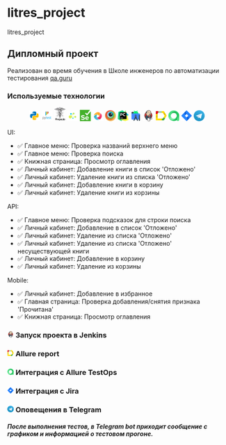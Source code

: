 # litres_project

litres_project

## Дипломный проект

Реализован во время обучения в Школе инженеров по автоматизации тестирования <a target="_blank" href="https://qa.guru">
qa.guru</a>

### Используемые технологии

<p  align="center">
    <code><img width="5%" title="Python" src="images/python.png"></code>
    <code><img width="5%" title="Pytest" src="images/pytest.png"></code>
    <code><img width="5%" title="Requests" src="images/requests.png"></code>
    <code><img width="5%" title="Selene" src="images/selene.png"></code>
    <code><img width="5%" title="Selenium" src="images/selenium.png"></code>
    <code><img width="5%" title="Appium" src="images/appium.png"></code>
    <code><img width="5%" title="Browserstack" src="images/browserstack.png"></code>
    <code><img width="5%" title="PyCharm" src="images/pycharm.png"></code>
    <code><img width="5%" title="Android Studio" src="images/android_studio.png"></code>
    <code><img width="5%" title="Jenkins" src="images/jenkins.png"></code>
    <code><img width="5%" title="Allure Report" src="images/allure_report.png"></code>
    <code><img width="5%" title="Allure TestOps" src="images/allure_testops.png"></code>
    <code><img width="5%" title="Jira" src="images/jira.png"></code>
    <code><img width="5%" title="Telegram" src="images/tg.png"></code>
</p>


<!-- Тест кейсы -->
UI:

* ✅ Главное меню: Проверка названий верхнего меню
* ✅ Главное меню: Проверка поиска
* ✅ Книжная страница: Просмотр оглавления
* ✅ Личный кабинет: Добавление книги в список 'Отложено'
* ✅ Личный кабинет: Удаление книги из списка 'Отложено'
* ✅ Личный кабинет: Добавление книги в корзину
* ✅ Личный кабинет: Удаление книги из корзины


API:

* ✅ Главное меню: Проверка подсказок для строки поиска
* ✅ Личный кабинет: Добавление в список 'Отложено'
* ✅ Личный кабинет: Удаление из списка 'Отложено'
* ✅ Личный кабинет: Удаление из списка 'Отложено' несуществующей книги
* ✅ Личный кабинет: Добавление в корзину
* ✅ Личный кабинет: Удаление из корзины

Mobile:

* ✅ Личный кабинет: Добавление в избранное
* ✅ Главная страница: Проверка добавления/снятия признака 'Прочитана'
* ✅ Книжная страница: Просмотр оглавления


<!-- Jenkins -->

### <img width="3%" title="Jenkins" src="images/jenkins.png"> Запуск проекта в Jenkins


<!-- Allure report -->

### <img width="3%" title="Allure Report" src="images/allure_report.png"> Allure report


<!-- Allure TestOps -->

### <img width="3%" title="Allure TestOps" src="images/allure_testops.png"> Интеграция с Allure TestOps

<!-- Jira -->

### <img width="3%" title="Jira" src="images/jira.png"> Интеграция с Jira


<!-- Telegram -->

### <img width="3%" title="Telegram" src="images/tg.png"> Оповещения в Telegram

##### После выполнения тестов, в Telegram bot приходит сообщение с графиком и информацией о тестовом прогоне.




